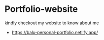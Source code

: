 # Portfolio-website
kindly checkout my website to know about me
* https://balu-personal-portfolio.netlify.app/
